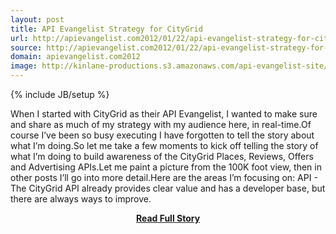 ```yaml
---
layout: post
title: API Evangelist Strategy for CityGrid
url: http://apievangelist.com2012/01/22/api-evangelist-strategy-for-citygrid/
source: http://apievangelist.com2012/01/22/api-evangelist-strategy-for-citygrid/
domain: apievangelist.com2012
image: http://kinlane-productions.s3.amazonaws.com/api-evangelist-site/blog/CityGrid.png
---
```

{% include JB/setup %}<p>When I started with CityGrid as their API Evangelist, I wanted to make sure and share as much of my strategy with my audience here, in real-time.Of course I’ve been so busy executing I have forgotten to tell the story about what I’m doing.So let me take a few moments to kick off telling the story of what I’m doing to build awareness of the CityGrid Places, Reviews, Offers and Advertising APIs.Let me paint a picture from the 100K foot view, then in other posts I’ll go into more detail.Here are the areas I’m focusing on: API - The CityGrid API already provides clear value and has a developer base, but there are always ways to improve.</p>
<center><p><a href="http://apievangelist.com2012/01/22/api-evangelist-strategy-for-citygrid/" style='padding:25px; font-sze:18px; font-weight: bold;'>Read Full Story</a></p></center>
